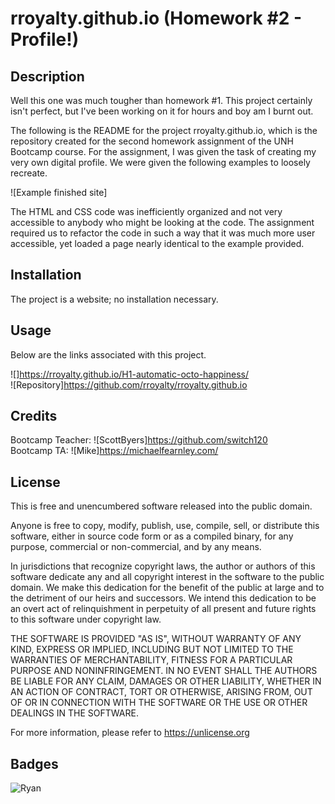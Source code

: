 # rroyalty.github.io (Homework #2 - Profile!)

## Description 

Well this one was much tougher than homework #1. This project certainly isn't perfect, but I've been working on it for hours and boy am I burnt out. 

The following is the README for the project rroyalty.github.io, which is the repository created for the second homework assignment of the UNH Bootcamp course. For the assignment, I was given the task of creating my very own digital profile. We were given the following examples to loosely recreate.

![Example finished site]

The HTML and CSS code was inefficiently organized and not very accessible to anybody who might be looking at the code. The assignment required us to refactor the code in such a way that it was much more user accessible, yet loaded a page nearly identical to the example provided.  

## Installation

The project is a website; no installation necessary.  

## Usage 

Below are the links associated with this project.  

![]https://rroyalty.github.io/H1-automatic-octo-happiness/  
![Repository]https://github.com/rroyalty/rroyalty.github.io


## Credits

Bootcamp Teacher: ![ScottByers]https://github.com/switch120  
Bootcamp TA: ![Mike]https://michaelfearnley.com/  


## License

This is free and unencumbered software released into the public domain.

Anyone is free to copy, modify, publish, use, compile, sell, or
distribute this software, either in source code form or as a compiled
binary, for any purpose, commercial or non-commercial, and by any
means.

In jurisdictions that recognize copyright laws, the author or authors
of this software dedicate any and all copyright interest in the
software to the public domain. We make this dedication for the benefit
of the public at large and to the detriment of our heirs and
successors. We intend this dedication to be an overt act of
relinquishment in perpetuity of all present and future rights to this
software under copyright law.

THE SOFTWARE IS PROVIDED "AS IS", WITHOUT WARRANTY OF ANY KIND,
EXPRESS OR IMPLIED, INCLUDING BUT NOT LIMITED TO THE WARRANTIES OF
MERCHANTABILITY, FITNESS FOR A PARTICULAR PURPOSE AND NONINFRINGEMENT.
IN NO EVENT SHALL THE AUTHORS BE LIABLE FOR ANY CLAIM, DAMAGES OR
OTHER LIABILITY, WHETHER IN AN ACTION OF CONTRACT, TORT OR OTHERWISE,
ARISING FROM, OUT OF OR IN CONNECTION WITH THE SOFTWARE OR THE USE OR
OTHER DEALINGS IN THE SOFTWARE.

For more information, please refer to <https://unlicense.org>

## Badges

![Ryan](https://img.shields.io/badge/Ryan's%20Badge-Hello-green)

